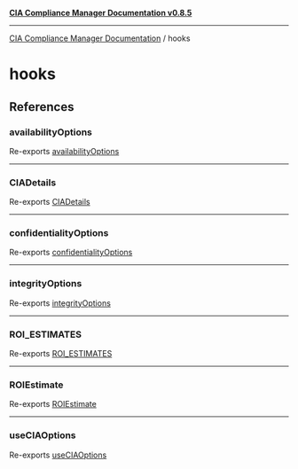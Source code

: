 [**CIA Compliance Manager Documentation v0.8.5**](../README.md)

***

[CIA Compliance Manager Documentation](../modules.md) / hooks

# hooks

## References

### availabilityOptions

Re-exports [availabilityOptions](../data/ciaOptionsData/variables/availabilityOptions.md)

***

### CIADetails

Re-exports [CIADetails](../types/cia-services/interfaces/CIADetails.md)

***

### confidentialityOptions

Re-exports [confidentialityOptions](../data/ciaOptionsData/variables/confidentialityOptions.md)

***

### integrityOptions

Re-exports [integrityOptions](../data/ciaOptionsData/variables/integrityOptions.md)

***

### ROI\_ESTIMATES

Re-exports [ROI_ESTIMATES](../data/ciaOptionsData/variables/ROI_ESTIMATES.md)

***

### ROIEstimate

Re-exports [ROIEstimate](../types/cia-services/interfaces/ROIEstimate.md)

***

### useCIAOptions

Re-exports [useCIAOptions](useCIAOptions/functions/useCIAOptions.md)

